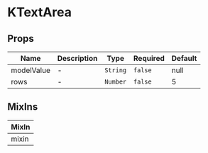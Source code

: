 # KTextArea

## Props

<!-- @vuese:KTextArea:props:start -->
|Name|Description|Type|Required|Default|
|---|---|---|---|---|
|modelValue|-|`String`|`false`|null|
|rows|-|`Number`|`false`|5|

<!-- @vuese:KTextArea:props:end -->


## MixIns

<!-- @vuese:KTextArea:mixIns:start -->
|MixIn|
|---|
|mixin|

<!-- @vuese:KTextArea:mixIns:end -->


